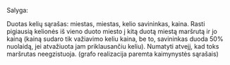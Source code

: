 Salyga:

Duotas kelių sąrašas: miestas, miestas, kelio savininkas, kaina. Rasti pigiausią kelionės iš vieno
duoto miesto į kitą duotą miestą maršrutą ir jo kainą (kainą sudaro tik važiavimo keliu kaina, be
to, savininkas duoda 50% nuolaidą, jei atvažiuota jam priklausančiu keliu). Numatyti atvejį, kad
toks maršrutas neegzistuoja. (grafo realizacija paremta kaimynystės sąrašais)